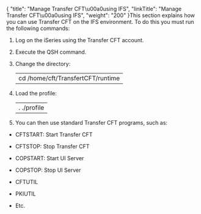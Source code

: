 {
    "title": "Manage Transfer CFT\u00a0using IFS",
    "linkTitle": "Manage Transfer CFT\u00a0using IFS",
    "weight": "200"
}This section explains how you can use Transfer CFT on the IFS environment. To do this you must run the following commands:

1.  Log on the iSeries using the Transfer CFT account.

2.  Execute the QSH command.

3.  Change the directory:

    <table cellspacing="0">   <col/>   <tbody>      <tr>         <td>cd  /home/cft/TransfertCFT/runtime         </td>      </tr>   </tbody></table>

4.  Load the profile:

    <table cellspacing="0">   <col/>   <tbody>      <tr>         <td>. ./profile         </td>      </tr>   </tbody></table>

5.  You can then use standard Transfer CFT programs, such as:

-   CFTSTART: Start Transfer CFT
-   CFTSTOP: Stop Transfer CFT
-   COPSTART: Start UI Server
-   COPSTOP: Stop UI Server
-   CFTUTIL
-   PKIUTIL
-   Etc.
